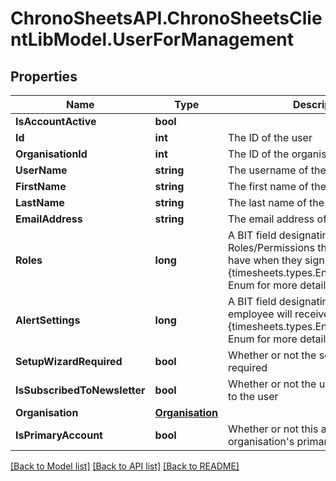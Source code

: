 
# ChronoSheetsAPI.ChronoSheetsClientLibModel.UserForManagement

## Properties

Name | Type | Description | Notes
------------ | ------------- | ------------- | -------------
**IsAccountActive** | **bool** |  | [optional] 
**Id** | **int** | The ID of the user | [optional] 
**OrganisationId** | **int** | The ID of the organisation | [optional] 
**UserName** | **string** | The username of the user | [optional] 
**FirstName** | **string** | The first name of the user | [optional] 
**LastName** | **string** | The last name of the user | [optional] 
**EmailAddress** | **string** | The email address of the user | [optional] 
**Roles** | **long** | A BIT field designating which Roles/Permissions the employee will have when they sign in.  See the {timesheets.types.Enums.UserRoles} Enum for more details | [optional] 
**AlertSettings** | **long** | A BIT field designating which Alerts the employee will receive.  See the {timesheets.types.Enums.AlertSettings} Enum for more details | [optional] 
**SetupWizardRequired** | **bool** | Whether or not the setup wizard is required | [optional] 
**IsSubscribedToNewsletter** | **bool** | Whether or not the user is subscribed to the user | [optional] 
**Organisation** | [**Organisation**](Organisation.md) |  | [optional] 
**IsPrimaryAccount** | **bool** | Whether or not this account is the organisation&#39;s primary account. | [optional] 

[[Back to Model list]](../README.md#documentation-for-models)
[[Back to API list]](../README.md#documentation-for-api-endpoints)
[[Back to README]](../README.md)


